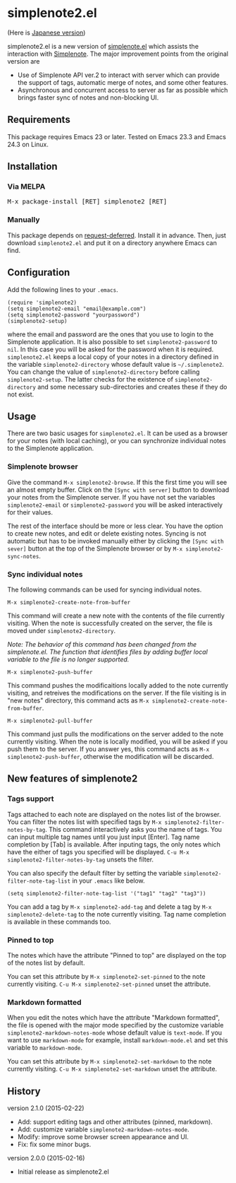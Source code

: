 # simplenote2.el

(Here is [Japanese version](./README_ja.md))

simplenote2.el is a new version of [simplenote.el](https://github.com/dotemacs/simplenote.el) which assists
the interaction with [Simplenote](http://simplenoteapp.com/).
The major improvement points from the original version are

* Use of Simplenote API ver.2 to interact with server which can provide the support of tags, automatic merge of notes, and some other features.
* Asynchronous and concurrent access to server as far as possible which brings faster sync of notes and non-blocking UI.

## Requirements

This package requires Emacs 23 or later. Tested on Emacs 23.3 and Emacs 24.3 on Linux.

## Installation

### Via MELPA

<kbd>M-x package-install [RET] simplenote2 [RET]</kbd>

### Manually

This package depends on [request-deferred](https://github.com/tkf/emacs-request). Install it in advance. Then, just download `simplenote2.el` and put it on a directory anywhere Emacs can find.

## Configuration

Add the following lines to your `.emacs`.

```.emacs
(require 'simplenote2)
(setq simplenote2-email "email@example.com")
(setq simplenote2-password "yourpassword")
(simplenote2-setup)
```

where the email and password are the ones that you use to login to the
Simplenote application. It is also possible to set
`simplenote2-password` to `nil`. In this case you will be asked for the
password when it is required. `simplenote2.el` keeps a local copy of
your notes in a directory defined in the variable
`simplenote2-directory` whose default value is `~/.simplenote2`.
You can change the value of `simplenote2-directory` before calling
`simplenote2-setup`. The latter checks for the existence of
`simplenote2-directory` and some necessary sub-directories and creates
these if they do not exist.

## Usage

There are two basic usages for `simplenote2.el`. It can be used as a
browser for your notes (with local caching), or you can synchronize
individual notes to the Simplenote application.

### Simplenote browser

Give the command `M-x simplenote2-browse`. If this the first time you
will see an almost empty buffer. Click on the `[Sync with server]` button
to download your notes from the Simplenote server. If you have not set
the variables `simplenote2-email` or `simplenote2-password` you will be
asked interactively for their values.

The rest of the interface should be more or less clear. You have the
option to create new notes, and edit or delete existing notes. Syncing
is not automatic but has to be invoked manually either by clicking the
`[Sync with sever]` button at the top of the Simplenote browser or by
`M-x simplenote2-sync-notes`.

### Sync individual notes

The following commands can be used for syncing individual notes.

`M-x simplenote2-create-note-from-buffer`

This command will create a new note with the contents of the file currently visiting. When the note is successfully created on the server, the file is moved under `simplenote2-directory`.

*Note: The behavior of this command has been changed from the simplenote.el. The function that identifies files by adding buffer local variable to the file is no longer supported.*

`M-x simplenote2-push-buffer`

This command pushes the modificaitions locally added to the note currently visiting, and retreives the modifications on the server. If the file visiting is in "new notes" directory, this command acts as `M-x simplenote2-create-note-from-buffer`.

`M-x simplenote2-pull-buffer`

This command just pulls the modifications on the server added to the note currently visiting. When the note is locally modified, you will be asked if you push them to the server. If you answer yes, this command acts as `M-x simplenote2-push-buffer`, otherwise the modification will be discarded.

## New features of simplenote2

### Tags support

Tags attached to each note are displayed on the notes list of the browser. You can filter the notes list with specified tags by `M-x simplenote2-filter-notes-by-tag`. This command interactively asks you the name of tags. You can input multiple tag names until you just input [Enter]. Tag name completion by [Tab] is available. After inputing tags, the only notes which have the either of tags you specified will be displayed. `C-u M-x simplenote2-filter-notes-by-tag` unsets the filter.

You can also specify the default filter by setting the variable `simplenote2-filter-note-tag-list` in your `.emacs` like below.

```.emacs
(setq simplenote2-filter-note-tag-list '("tag1" "tag2" "tag3"))
```

You can add a tag by `M-x simplenote2-add-tag` and delete a tag by `M-x simplenote2-delete-tag` to the note currently visiting. Tag name completion is available in these commands too.

### Pinned to top

The notes which have the attribute "Pinned to top" are displayed on the top of the notes list by default.

You can set this attribute by `M-x simplenote2-set-pinned` to the note currently visiting. `C-u M-x simplenote2-set-pinned` unset the attribute.

### Markdown formatted

When you edit the notes which have the attribute "Markdown formatted", the file is opened with the major mode specified by the customize variable `simplenote2-markdown-notes-mode` whose default value is `text-mode`. If you want to use `markdown-mode` for example, install `markdown-mode.el` and set this variable to `markdown-mode`.

You can set this attribute by `M-x simplenote2-set-markdown` to the note currently visiting. `C-u M-x simplenote2-set-markdown` unset the attribute.

## History

version 2.1.0 (2015-02-22)

* Add: support editing tags and other attributes (pinned, markdown).
* Add: customize variable `simplenote2-markdown-notes-mode`.
* Modify: improve some browser screen appearance and UI.
* Fix: fix some minor bugs.

version 2.0.0 (2015-02-16)

* Initial release as simplenote2.el
